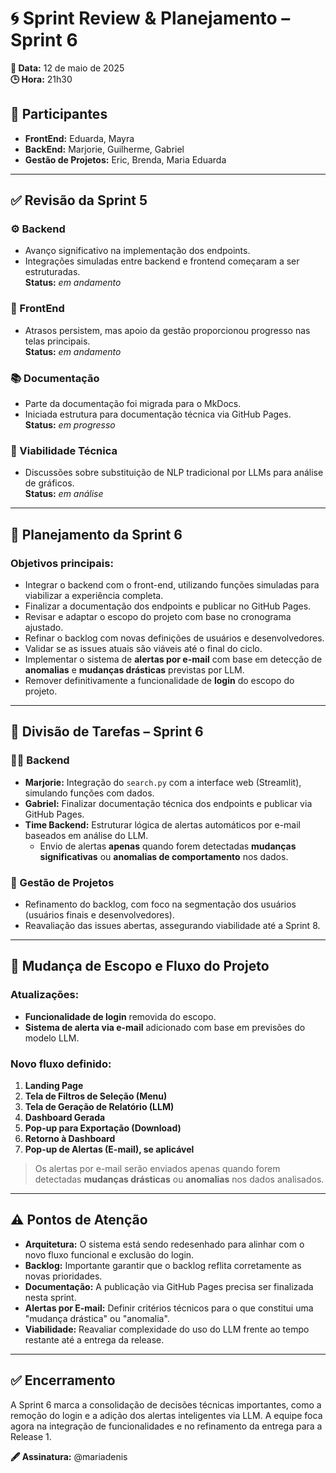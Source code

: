 # 🌀 Sprint Review & Planejamento – Sprint 6

**📅 Data:** 12 de maio de 2025  
**🕒 Hora:** 21h30  

## 👥 Participantes
- **FrontEnd:** Eduarda, Mayra  
- **BackEnd:** Marjorie, Guilherme, Gabriel  
- **Gestão de Projetos:** Eric, Brenda, Maria Eduarda  

---

## ✅ Revisão da Sprint 5

### ⚙️ Backend
- Avanço significativo na implementação dos endpoints.  
- Integrações simuladas entre backend e frontend começaram a ser estruturadas.  
  **Status:** _em andamento_

### 🎨 FrontEnd
- Atrasos persistem, mas apoio da gestão proporcionou progresso nas telas principais.  
  **Status:** _em andamento_

### 📚 Documentação
- Parte da documentação foi migrada para o MkDocs.  
- Iniciada estrutura para documentação técnica via GitHub Pages.  
  **Status:** _em progresso_

### 🧠 Viabilidade Técnica
- Discussões sobre substituição de NLP tradicional por LLMs para análise de gráficos.  
  **Status:** _em análise_

---

## 🎯 Planejamento da Sprint 6

### Objetivos principais:
- Integrar o backend com o front-end, utilizando funções simuladas para viabilizar a experiência completa.  
- Finalizar a documentação dos endpoints e publicar no GitHub Pages.  
- Revisar e adaptar o escopo do projeto com base no cronograma ajustado.  
- Refinar o backlog com novas definições de usuários e desenvolvedores.  
- Validar se as issues atuais são viáveis até o final do ciclo.  
- Implementar o sistema de **alertas por e-mail** com base em detecção de **anomalias** e **mudanças drásticas** previstas por LLM.  
- Remover definitivamente a funcionalidade de **login** do escopo do projeto.  

---

## 🧩 Divisão de Tarefas – Sprint 6

### 👨‍💻 Backend
- **Marjorie:** Integração do `search.py` com a interface web (Streamlit), simulando funções com dados.  
- **Gabriel:** Finalizar documentação técnica dos endpoints e publicar via GitHub Pages.  
- **Time Backend:** Estruturar lógica de alertas automáticos por e-mail baseados em análise do LLM.  
  - Envio de alertas **apenas** quando forem detectadas **mudanças significativas** ou **anomalias de comportamento** nos dados.  

### 🧠 Gestão de Projetos
- Refinamento do backlog, com foco na segmentação dos usuários (usuários finais e desenvolvedores).  
- Reavaliação das issues abertas, assegurando viabilidade até a Sprint 8.  

---

## 🔄 Mudança de Escopo e Fluxo do Projeto

### Atualizações:
- **Funcionalidade de login** removida do escopo.  
- **Sistema de alerta via e-mail** adicionado com base em previsões do modelo LLM.  

### Novo fluxo definido:
1. **Landing Page**  
2. **Tela de Filtros de Seleção (Menu)**  
3. **Tela de Geração de Relatório (LLM)**  
4. **Dashboard Gerada**  
5. **Pop-up para Exportação (Download)**  
6. **Retorno à Dashboard**  
7. **Pop-up de Alertas (E-mail), se aplicável**  

> Os alertas por e-mail serão enviados apenas quando forem detectadas **mudanças drásticas** ou **anomalias** nos dados analisados.

---

## ⚠️ Pontos de Atenção

- **Arquitetura:** O sistema está sendo redesenhado para alinhar com o novo fluxo funcional e exclusão do login.  
- **Backlog:** Importante garantir que o backlog reflita corretamente as novas prioridades.  
- **Documentação:** A publicação via GitHub Pages precisa ser finalizada nesta sprint.  
- **Alertas por E-mail:** Definir critérios técnicos para o que constitui uma "mudança drástica" ou "anomalia".  
- **Viabilidade:** Reavaliar complexidade do uso do LLM frente ao tempo restante até a entrega da release.  

---

## ✅ Encerramento

A Sprint 6 marca a consolidação de decisões técnicas importantes, como a remoção do login e a adição dos alertas inteligentes via LLM. A equipe foca agora na integração de funcionalidades e no refinamento da entrega para a Release 1.

**🖋 Assinatura:** @mariadenis  
